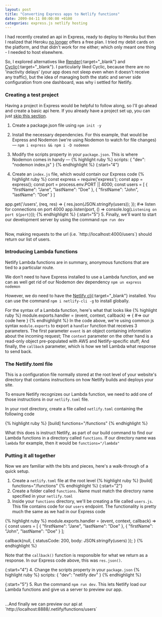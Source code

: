 ```yaml
---
layout: post
title: "Converting Express apps to Netlify functions"
date: 2099-04-11 00:00:00 +0100
categories: express.js netlify hosting
---
```


I had recently created an api in Express, ready to deploy to Heroku but then I realized that Heroku [no longer] offers a free plan. I tried my debit cards on the platform, and that didn't work for me either; which only meant one thing - I needed to host elsewhere.

So, I explored alternatives like [Render]{:target="\_blank"} and [Cyclic]{:target="\_blank"}. I particularly liked Cyclic, because there are no 'inactivity delays' (your app does not sleep even when it doesn't receive any traffic), but the idea of managing both the static and server side configuration from one dashboard, was why i settled for Netlify.

### Creating a test project

Having a project in Express would be helpful to follow along, so I'll go ahead and create a basic api here. If you already have a project set up, you can just [skip this section](#introducing-lambda-functions).

1. Create a package.json file using `npm init -y`

2. Install the necessary dependencies. For this example, that would be Express and Nodemon (we're using Nodemon to watch for file changes) &mdash; `npm i express && npm i -D nodemon`

3. Modify the scripts property in your `package.json`. This is where Nodemon comes in handy &mdash;
{% highlight ruby %}
scripts: {
  "dev": "nodemon index.js"
}
{% endhighlight %}
{:start="4"}
4. Create an `index.js` file, which would contain our Express code
{% highlight ruby %}
const express = require('express');
const app = express();
const port = process.env.PORT || 4000;
const users = [
  {
    "firstName": "Jane",
    "lastName": "Doe"
  },
  {
    "firstName": "John",
    "lastName": "Doe"
  }
]

app.get('/users', (req, res) => {
  res.json(JSON.stringify(users));
});
#=> listen for connections on port 4000
app.listen(port, () => console.log(`Listening on port ${port}`));
{% endhighlight %}
{:start="5"}
5. Finally, we'll want to start our development server by using the command `npm run dev`  

<br/>
Now, making requests to the url (i.e. `http://localhost:4000/users`) should return our list of users.


### Introducing Lambda functions

Netlify Lambda functions are in summary, anonymous functions that are tied to a particular route.

We don't need to have Express installed to use a Lambda function, and we can as well get rid of our Nodemon dev dependency
`npm un express nodemon`

However, we do need to have the [Netlify cli](https://docs.netlify.com/cli/get-started){:target="\_blank"} installed. You can use the command  `npm i netlify-cli -g` to install globally.

For the syntax of a Lambda function, here's what that looks like
{% highlight ruby %}
module.exports.handler = (event, context, callback) => {
#=> our code here
}
{% endhighlight %}
In the code above, we're using common js syntax `module.exports` to export a `handler` function that receives 3 parameters. The first parameter `event` is an object containing information about the incoming request; The `context` parameter on the other hand is a read-only object pre-populated with AWS and Netlify-specific stuff; And finally, the `callback` parameter, which is how we tell Lambda what response to send back.

### The Netlify.toml file

This is a configuration file normally stored at the root level of your website's directory that contains instructions on how Netlify builds and deploys your site.

To ensure Netlify recognizes our Lambda function, we need to add one of those instructions in our `netlify.toml` file.

In your root directory, create a file called `netlify.toml` containing the following code

{% highlight ruby %}
[build]
  functions="/functions"
{% endhighlight %}

What this does is instruct Netlify, as part of our build command to find our Lambda functions in a directory called `functions`. If our directory name was `lambda` for example, then it would be `functions="/lambda"`

### Putting it all together

Now we are familiar with the bits and pieces, here's a walk-through of a quick setup.

1. Create a `netlify.toml` file at the root level
{% highlight ruby %}
[build]
  functions="/functions"
{% endhighlight %}
{:start="2"}
2. Create a folder called `functions`. Name must match the directory name specified in your `netlify.toml`
3. Inside your `functions` directory, we'll be creating a file called `users.js`. This file contains code for our `users` endpoint. The functionality is pretty much the same as we had in our Express code

{% highlight ruby %}
module.exports.handler = (event, context, callback) => {
  const users = [
    {
      "firstName": "Jane",
      "lastName": "Doe"
    },
    {
      "firstName": "John",
      "lastName": "Doe"
    }
  ];

  callback(null, {
    statusCode: 200,
    body: JSON.stringify(users)
  });
}
{% endhighlight %}

Note that the `callback()` function is responsible for what we return as a response. In our Express code above, this was `res.json()`.

{:start="4"}
4. Change the scripts property in your `package.json`
{% highlight ruby %}
scripts: {
  "dev": "netlify dev"
}
{% endhighlight %}

{:start="5"}
5. Run the command `npm run dev`. This lets Netlify load our Lambda functions and give us a server to preview our app.

<br/>
...And finally we can preview our api at `http://localhost:8888/.netlify/functions/users`

[jekyll-docs]: https://jekyllrb.com/docs/home
[jekyll-gh]: https://github.com/jekyll/jekyll
[jekyll-talk]: https://talk.jekyllrb.com/
[cyclic]: https://www.cyclic.sh/
[render]: https://render.com/
[no longer]: https://techcrunch.com/2022/08/25/heroku-announces-plans-to-eliminate-free-plans-blaming-fraud-and-abuse/?guccounter=1&guce_referrer=aHR0cHM6Ly93d3cuZ29vZ2xlLmNvbS8&guce_referrer_sig=AQAAANGiW7s9KSus9ZbYLMJMFGlXLbmr25R3G8E-XQUeQGXMLv2JNXie4THQk_YKo7wg-vCgeY41S0ha_iTElFzykMXLC_KA7thl-duAfdMo8q0aT24_ePo94UnISPCzUQqzxfQkCtJ2Z7wt14sDgyEU_emhz1Hp94AcVB79ABoSexVx
